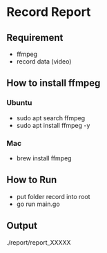 # Record Report

## Requirement
- ffmpeg 
- record data (video)

## How to install ffmpeg
### Ubuntu
- sudo apt search ffmpeg
- sudo apt install ffmpeg -y
### Mac
- brew install ffmpeg

## How to Run
- put folder record into root
- go run main.go

## Output 
./report/report_XXXXX
